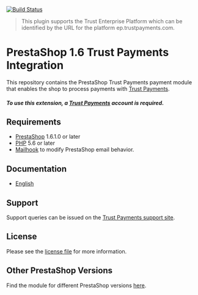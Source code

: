 [![Build Status](https://travis-ci.org/TrustPayments/prestashop-1.6.svg?branch=master)](https://travis-ci.org/TrustPayments/prestashop-1.6)

> This plugin supports the Trust Enterprise Platform which can be identified by the URL for the platform ep.trustpayments.com.

# PrestaShop 1.6 Trust Payments Integration
This repository contains the PrestaShop Trust Payments payment module that enables the shop to process payments with [Trust Payments](https://www.trustpayments.com/).

##### To use this extension, a [Trust Payments](https://www.trustpayments.com/) account is required.

## Requirements

* [PrestaShop](https://www.prestashop.com/) 1.6.1.0 or later
* [PHP](http://php.net/) 5.6 or later
* [Mailhook](https://github.com/wallee-payment/prestashop-mailhook/releases) to modify PrestaShop email behavior.

## Documentation

* [English](https://plugin-documentation.ep.trustpayments.com/TrustPayments/prestashop-1.6/1.2.6/docs/en/documentation.html)

## Support

Support queries can be issued on the [Trust Payments support site](https://www.trustpayments.com/contact-us/).

## License

Please see the [license file](https://github.com/TrustPayments/prestashop-1.6/blob/1.2.6/LICENSE) for more information.

## Other PrestaShop Versions

Find the module for different PrestaShop versions [here](../../../prestashop).
